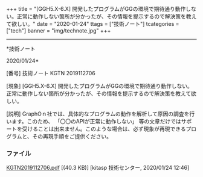 ﻿+++
title = "[GGH5.X-6.X] 開発したプログラムがGGの環境で期待通り動作しない。正常に動作しない箇所が分かったが、その情報を提示するので解決策を教えて欲しい。"
date = "2020-01-24"
ttags = ["技術ノート"]
tcategories = ["tech"]
banner = "img/technote.jpg"
+++

-----------------------------------------------------------------------------------------------------------------------------

*技術ノート

2020/01/24*


[番号]
技術ノート KGTN 2019112706

[現象]
[GGH5.X-6.X]
開発したプログラムがGGの環境で期待通り動作しない。正常に動作しない箇所が分かったが、その情報を提示するので解決策を教えて欲しい。

[説明]
GraphOｎ社では、具体的なプログラムの動作を解析して原因の調査を行います。このため、
「〇〇のAPIが正常に動作しない」
等の文章だけではサポートを受けることは出来ません。このような場合は、必ず現象が再現できるプログラムと、その再現手順をご提供ください。


### ファイル

 
 


[KGTN2019112706.pdf](http://techreport.kitasp.net/attachments/download/4436/KGTN2019112706.pdf)
 [(40.3 KB)] [kitasp 技術センター, 2020/01/24
12:46]


 


 

